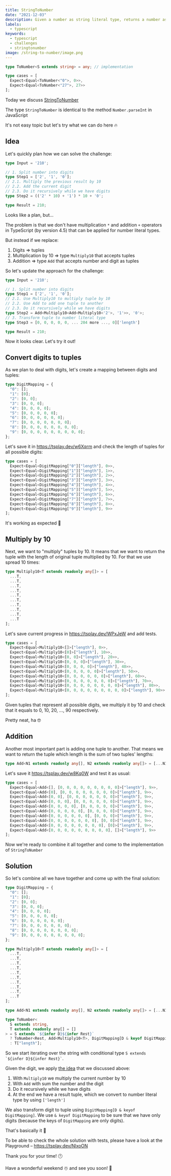```yaml
---
title: StringToNumber
date: "2021-12-03"
description: Given a number as string literal type, returns a number as number literal type
labels:
  - typescript
keywords:
  - typescript
  - challenges
  - stringtonumber
image: /string-to-number/image.png
---
```


```typescript title="Example of StringToNumber use"
type ToNumber<S extends string> = any; // implementation

type cases = [
  Expect<Equal<ToNumber<"0">, 0>>,
  Expect<Equal<ToNumber<"27">, 27>>
];
```

Today we discuss [StringToNumber](https://github.com/type-challenges/type-challenges/blob/master/questions/300-hard-string-to-number/README.md)

The type `StringToNumber` is identical to the method `Number.parseInt` in JavaScript

It's not easy topic but let's try what we can do here 🔥

## Idea

Let's quickly plan how we can solve the challenge:

```typescript title="Idea 1"
type Input = '210';

// 1. Split number into digits
type Step1 = ['2', '1', '0'];
// 2.1. Multiply the previous result by 10
// 2.2. Add the current digit
// 2.3. Do it recursively while we have digits
type Step2 = (('2' * 10) + '1') * 10 + '0';

type Result = 210;
```

Looks like a plan, but...

The problem is that we don't have multiplication `*` and addition `+` operators in TypeScript (by version 4.5) that can be applied for number literal types.

But instead if we replace:

1. Digits => tuples
2. Multiplication by 10 => type `Multiply10` that accepts tuples
3. Addition => type `Add` that accepts number and digit as tuples

So let's update the approach for the challenge:

```typescript title="Idea 2 of solving the challenge"
type Input = '210';

// 1. Split number into digits
type Step1 = ['2', '1', '0'];
// 2.1. Use Multiply10 to multiply tuple by 10
// 2.2. Use Add to add one tuple to another
// 2.3. Do it recursively while we have digits
type Step2 = Add<Multiply10<Add<Multiply10<'2'>, '1'>>, '0'>;
// 3. Transform tuple to number literal type
type Step3 = [0, 0, 0, 0, 0, ... 204 more ..., 0]['length']

type Result = 210;
```

Now it looks clear. Let's try it out!

## Convert digits to tuples

As we plan to deal with digits, let's create a mapping between digits and tuples:

```typescript title="Map digits to tuples"
type DigitMapping = {
  "0": [];
  "1": [0];
  "2": [0, 0];
  "3": [0, 0, 0];
  "4": [0, 0, 0, 0];
  "5": [0, 0, 0, 0, 0];
  "6": [0, 0, 0, 0, 0, 0];
  "7": [0, 0, 0, 0, 0, 0, 0];
  "8": [0, 0, 0, 0, 0, 0, 0, 0];
  "9": [0, 0, 0, 0, 0, 0, 0, 0, 0];
};
```

Let's save it in https://tsplay.dev/w6Xqrm and check the length of tuples for all possible digits:

```typescript title="Checking tuples for all digits"
type cases = [
  Expect<Equal<DigitMapping["0"]["length"], 0>>,
  Expect<Equal<DigitMapping["1"]["length"], 1>>,
  Expect<Equal<DigitMapping["2"]["length"], 2>>,
  Expect<Equal<DigitMapping["3"]["length"], 3>>,
  Expect<Equal<DigitMapping["4"]["length"], 4>>,
  Expect<Equal<DigitMapping["5"]["length"], 5>>,
  Expect<Equal<DigitMapping["6"]["length"], 6>>,
  Expect<Equal<DigitMapping["7"]["length"], 7>>,
  Expect<Equal<DigitMapping["8"]["length"], 8>>,
  Expect<Equal<DigitMapping["9"]["length"], 9>>
];
```

It's working as expected 💪

## Multiply by 10

Next, we want to "multiply" tuples by 10. It means that we want to return the tuple with the length of original tuple multiplied by 10. For that we use spread 10 times:

```typescript title="Multiply tuples by 10"
type Multiply10<T extends readonly any[]> = [
  ...T,
  ...T,
  ...T,
  ...T,
  ...T,
  ...T,
  ...T,
  ...T,
  ...T,
  ...T
];
```

Let's save current progress in https://tsplay.dev/WPxJeW and add tests.

```typescript title="Test cases for multiplication"
type cases = [
  Expect<Equal<Multiply10<[]>["length"], 0>>,
  Expect<Equal<Multiply10<[0]>["length"], 10>>,
  Expect<Equal<Multiply10<[0, 0]>["length"], 20>>,
  Expect<Equal<Multiply10<[0, 0, 0]>["length"], 30>>,
  Expect<Equal<Multiply10<[0, 0, 0, 0]>["length"], 40>>,
  Expect<Equal<Multiply10<[0, 0, 0, 0, 0]>["length"], 50>>,
  Expect<Equal<Multiply10<[0, 0, 0, 0, 0, 0]>["length"], 60>>,
  Expect<Equal<Multiply10<[0, 0, 0, 0, 0, 0, 0]>["length"], 70>>,
  Expect<Equal<Multiply10<[0, 0, 0, 0, 0, 0, 0, 0]>["length"], 80>>,
  Expect<Equal<Multiply10<[0, 0, 0, 0, 0, 0, 0, 0, 0]>["length"], 90>>
];
```

Given tuples that represent all possible digits, we multiply it by 10 and check that it equals to 0, 10, 20, ..., 90 respectively.

Pretty neat, ha 🤓

## Addition

Another most important part is adding one tuple to another. That means we want to return the tuple which length is the sum of two tuples' lengths:

```typescript title="Addition"
type Add<N1 extends readonly any[], N2 extends readonly any[]> = [...N1, ...N2];
```

Let's save it https://tsplay.dev/w8Kq0W and test it as usual:

```typescript title="Test cases for Add"
type cases = [
  Expect<Equal<Add<[], [0, 0, 0, 0, 0, 0, 0, 0, 0]>["length"], 9>>,
  Expect<Equal<Add<[0], [0, 0, 0, 0, 0, 0, 0, 0]>["length"], 9>>,
  Expect<Equal<Add<[0, 0], [0, 0, 0, 0, 0, 0, 0]>["length"], 9>>,
  Expect<Equal<Add<[0, 0, 0], [0, 0, 0, 0, 0, 0]>["length"], 9>>,
  Expect<Equal<Add<[0, 0, 0, 0], [0, 0, 0, 0, 0]>["length"], 9>>,
  Expect<Equal<Add<[0, 0, 0, 0, 0], [0, 0, 0, 0]>["length"], 9>>,
  Expect<Equal<Add<[0, 0, 0, 0, 0, 0], [0, 0, 0]>["length"], 9>>,
  Expect<Equal<Add<[0, 0, 0, 0, 0, 0, 0], [0, 0]>["length"], 9>>,
  Expect<Equal<Add<[0, 0, 0, 0, 0, 0, 0, 0], [0]>["length"], 9>>,
  Expect<Equal<Add<[0, 0, 0, 0, 0, 0, 0, 0, 0], []>["length"], 9>>
];
```

Now we're ready to combine it all together and come to the implementation of `StringToNumber`

## Solution

So let's combine all we have together and come up with the final solution:

```typescript title="Final solution"
type DigitMapping = {
  "0": [];
  "1": [0];
  "2": [0, 0];
  "3": [0, 0, 0];
  "4": [0, 0, 0, 0];
  "5": [0, 0, 0, 0, 0];
  "6": [0, 0, 0, 0, 0, 0];
  "7": [0, 0, 0, 0, 0, 0, 0];
  "8": [0, 0, 0, 0, 0, 0, 0, 0];
  "9": [0, 0, 0, 0, 0, 0, 0, 0, 0];
};

type Multiply10<T extends readonly any[]> = [
  ...T,
  ...T,
  ...T,
  ...T,
  ...T,
  ...T,
  ...T,
  ...T,
  ...T,
  ...T
];

type Add<N1 extends readonly any[], N2 extends readonly any[]> = [...N1, ...N2];

type ToNumber<
  S extends string,
  T extends readonly any[] = []
> = S extends `${infer D}${infer Rest}`
  ? ToNumber<Rest, Add<Multiply10<T>, DigitMapping[D & keyof DigitMapping]>>
  : T["length"];
```

So we start iterating over the string with conditional type `` S extends `${infer D}${infer Rest}` ``.

Given the digit, we apply [the idea](/2021-12-03-string-to-number#idea) that we discussed above:

1. With `Multiply10` we multiply the current number by 10
2. With `Add` with sum the number and the digit
3. Do it recursively while we have digits
4. At the end we have a result tuple, which we convert to number literal type by using `['length']`

We also transform digit to tuple using `DigitMapping[D & keyof DigitMapping]`. We use `& keyof DigitMapping` to be sure that we have only digits (because the keys of `DigitMapping` are only digits).

That's basically it 🎉

To be able to check the whole solution with tests, please have a look at the Playground – https://tsplay.dev/NlxoON

Thank you for your time! 🕛

Have a wonderful weekend ☃️ and see you soon! 👋

